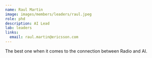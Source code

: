 ```yaml
---
name: Raul Martin
image: images/members/leaders/raul.jpeg
role: phd
description: AI Lead
lab: leaders
links:
  email: raul.martin@ericsson.com
---
```


The best one when it comes to the connection between Radio and AI.

